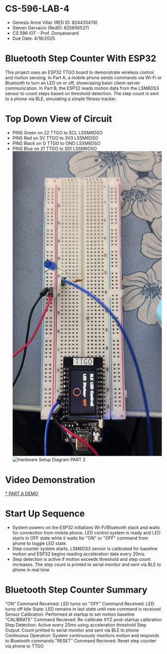 # CS-596-LAB-4
 * Genesis Anne Villar (RED ID: 824435476)
 * Steven Gervacio (RedID: 825656527)
 * CS 596 IOT - Prof. Donyanavard
 * Due Date: 4/16/2025
# Bluetooth Step Counter With ESP32
This project uses an ESP32 TTGO board to demonstrate wireless control and motion sensing. In Part A, a mobile phone sends commands via Wi-Fi or Bluetooth to turn an LED on or off, showcasing basic client-server communication. In Part B, the ESP32 reads motion data from the LSM6DS3 sensor to count steps based on threshold detection. The step count is sent to a phone via BLE, simulating a simple fitness tracker.
# Top Down View of Circuit
* PINS Green on 22 TTGO to SCL LSSM6DSO
* PINS Red on 3V TTGO to 3V3 LSSM6DSO
* PINS Black on G TTGO to GND LSSM6DSO
* PINS Blue on 21 TTGO to SDI LSSM6DSO 
![Hardware Setup Diagram](IMG_5068.jpg)
![Hardware Setup Diagram PART 2](circuit.jpg)

# Video Demonstration
[* PART A DEMO](https://www.youtube.com/watch?v=aB_LuZpD7NU)

# Start Up Sequence
* System powers on the ESP32 initializes Wi-Fi/Bluetooth stack and waits for connection from mobile phone. LED control system is ready and LED starts in OFF state while it waits for "ON" or "OFF" command from phone to toggle LED state.
* Step counter system starts. LSM6DS3 sensor is calibrated for baseline motion and ESP32 begins reading acceleration data every 20ms.
* Step detection is active if motion exceeds threshold and step count increases. The step count is printed to serial monitor and sent via BLE to phone in real time

#  Bluetooth Step Counter Summary
"ON" Command Received: LED turns on
"OFF" Command Received: LED turns off
Idle State: LED remains in last state until new command is received
Sensor Calibration: Performed at startup to set motion baseline
"CALIBRATE" Command Recieved: Re-calibrate XYZ post-startup calibration
Step Detection: Active every 20ms using acceleration threshold
Step Output: Count printed to serial monitor and sent via BLE to phone
Continuous Operation: System continuously monitors motion and responds to Bluetooth commands
"RESET" Command Recieved: Reset step counter via phone to TTGO
